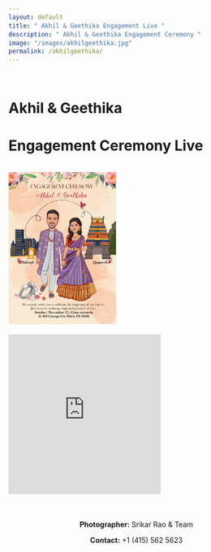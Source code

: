 ```yaml
---
layout: default
title: " Akhil & Geethika Engagement Live "
description: " Akhil & Geethika Engagement Ceremony "
image: "/images/akhilgeethika.jpg"
permalink: /akhilgeethika/
---
```

<br>
<h1>Akhil & Geethika</h1>
<h1>Engagement Ceremony Live</h1>
<br>
<div  class="col-md-8">
<img src="/images/akhilgeethika.jpg" alt="Akhil & Geethika" height="300">
</div>
<br>
<div  class="col-md-8">
<iframe height="315" src="https://www.youtube.com/embed/GQMXxAQag2A" title="YouTube video player" frameborder="0" allow="accelerometer; autoplay; clipboard-write; encrypted-media; gyroscope; picture-in-picture" allowfullscreen></iframe>
</div>
<br>
<br>
<div  class="col-md-6" data-aos="fade-up" style="text-align:left; float:none;margin:auto;">
<p style="text-align:center"><b>Photographer:</b> Srikar Rao & Team</p>
<p style="text-align:center"><b>Contact:</b> +1 (415) 562 5623</p>
<br>
</div>

